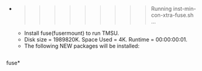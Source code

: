 * >>>>>>>>> Running inst-min-con-xtra-fuse.sh ...
  * Install fuse(fusermount) to run TMSU.
  * Disk size = 1989820K. Space Used = 4K. Runtime = 00:00:00:01.
  * The following NEW packages will be installed:
  ```bash
fuse*
  ```
